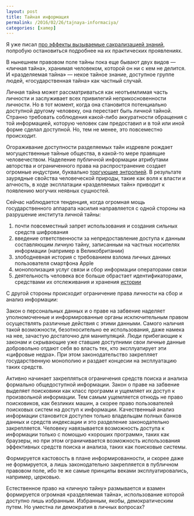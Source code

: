 ```yaml
---
layout: post
title: Тайная информация
permalink: /2016/02/26/tajnaya-informaciya/
categories: [xamep]
---
```


Я уже писал [про эффекты вызываемые сакрализацией знаний](/2015/01/26/sakralnost/), попробую остановиться подробнее на их практических проявлениях.

В нынешнем правовом поле тайны пока еще бывают двух видов — «личная тайна», хранимая человеком, которой он ни с кем не делится. И «разделяемая тайна» — некое тайное знание, доступное группе людей, «государственная тайна» как частный случай.

Личная тайна может рассматриваться как неотъемлимая часть личности и заслуживает всех привилегий неприкосновенности личности. Но в тот момент, когда она становится потенциально доступной другому человеку, она перестает быть личной тайной. Странно требовать соблюдения какой-либо аккуратности обращения с той информацией, которую человек сам предоставил и в той или иной форме сделал доступной. Но, тем не менее, это повсеместно происходит.

Огораживание доступности разделяемых тайн издревле рождает могущественные тайные общества, в какой-то мере правящие человечеством. Наделение публичной информации атрибутами авторства и ограниченного права на распространение создает огромные индустрии, буквально [торгующие энтропией](/2015/09/23/torgovlya-entropiej/). В результате заурядные свойства человеческой природы, такие как воля к власти и алчность, в ходе эксплатации «разделяемых тайн» приводит к появлению могучих неявных сущностей.

Сейчас наблюдается тенденция, когда огромная мощь государственного аппарата насилия направляется с одной стороны на разрушение института личной тайны:

1. почти повсеместный запрет использования и создания сильных средств шифрования
2. введение ответственности за непредоставление доступа к данным составляющим личную тайну, записанным на частных носителях информации (например в Великобритании)
3. злободневная история с требованием взлома личных данных пользователя смартфона Apple
4. монополизация услуг связи и сбор информации операторами связи
5. деятельность человека все больше обрастает идентификаторами, средствами их отслеживания и хранения [истории](/2010/01/04/istoriya/)

С другой стороны происходит ограничение права личности на сбор и анализ информации:

Закон о персональных данных и о праве на забвение наделяет уполномоченные и информированные органы исключительным правом осуществлять различные действия с этими данными. Самого наличия такой возможности, безотносительно ее использования, даже намека на нее, зачастую достаточно для манипуляций. Люди прибегающие к законам и скрывающие уже ставшие доступними свои личные данные добровольно отдают себя во власть тех, кто эксплуатирует эти «цифровые недра». При этом законодательство закрепляет государственную монополию и раздает концесии на эксплуатацию таких средств.

Активно начинает закрепляться ограничения средств поиска и анализа формально общедоступной информации. Закон о праве на забвение выделяет поисковики как класс программ и ущемляет их доступ к произвольной информации. Тем самым ущемляется отнюдь не право поисковиков, как безликих машин, а скорее право пользователей поисковых систем на доступ к информации. Качественный анализ информации становится доступен только владельцам полных банков данных и средств индексации и это разделение законодательно закрепляется. Человеку навязывается возможность доступа к информации только с помощью «хороших программ», таких как браузеры, но при этом ограничивается возможность использования эффективных средств поиска и анализа, таких как поисковые системы.

Формируется кастовость в плане информированности, и скорее даже не формируется, а лишь законодательно закрепляется в публичном правовом поле, ибо те же самые принципы веками эксплуатировались, например, церковью.

Естественное право на «личную тайну» размывается и взамен формируется огромная «разделяемая тайна», использование которой доступно лишь избранным. Избранным, якобы, демократическим путем. Но уместна ли демократия в личных вопросах?
